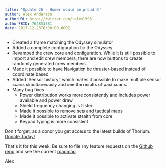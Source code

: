 ```yaml
---
title: "Update 26 - Homer would be proud ⛵️"
author: Alex Anderson
authorURL: http://twitter.com/ralex1993
authorFBID: 764853781
date: 2017-12-23T6:00:00.000Z
---
```


- Created a frame matching the Odyssey simulator
- Added a complete configuration for the Odyssey
- Revamped the crew core and configuration. While it is still possible to import and edit crew members, there are now buttons to create randomly generated crew members.
- Made it possible to have Navigation be thruster-based instead of coordinate based
- Added 'Sensor history', which makes it possible to make multiple sensor scans simultaneously and see the results of past scans.
- Many bug fixes
  - Power distribution works more consistently and includes power available and power draw
  - Shield frequency changing is faster
  - Made it possible to remove sets and tactical maps
  - Made it possible to activate stealth from core
  - Keypad typing is more consistent


Don't forget, as a donor you get access to the latest builds of Thorium. [Donate Today!](/en/donate)

That's it for this week. Be sure to file any feature requests on the [Github repo](https://github.com/Thorium-Sim/thorium/issues) and see the current [roadmap](https://github.com/Thorium-Sim/thorium/projects/2).

Alex
